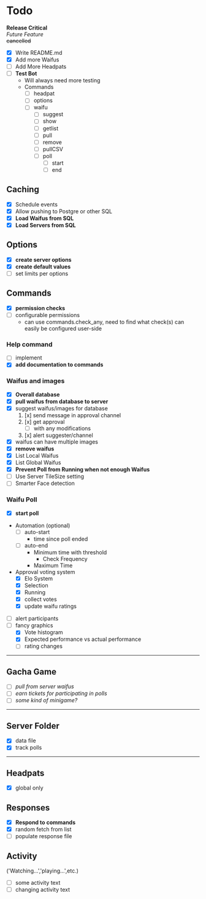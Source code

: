 # Todo
**Release Critical**  
_Future Feature_  
~~cancelled~~

- [x] Write README.md
- [x] Add more Waifus
- [ ] Add More Headpats
- [ ] **Test Bot**
    - Will always need more testing
    - Commands
        - [ ] headpat
        - [ ] options
        - [ ] waifu
            - [ ] suggest
            - [ ] show
            - [ ] getlist
            - [ ] pull
            - [ ] remove
            - [ ] pullCSV
            - [ ] poll
                - [ ] start
                - [ ] end

## Caching

- [x] Schedule events
- [x] Allow pushing to Postgre or other SQL
- [x] **Load Waifus from SQL**
- [x] **Load Servers from SQL**

## Options

- [x] **create server options**
- [x] **create default values**
- [ ] set limits per options

## Commands

- [x] **permission checks**
- [ ] configurable permissions
    - can use commands.check_any, need to find what check(s) can easily be configured user-side

### Help command

- [ ] implement
- [x] **add documentation to commands**

### Waifus and images
- [x] **Overall database**
- [x] **pull waifus from database to server**
- [x] suggest waifus/images for database
    1. [x] send message in approval channel
    2. [x] get approval 
        - [ ] with any modifications
    3. [x] alert suggester/channel
- [x] waifus can have multiple images
- [x] **remove waifus**
- [x] List Local Waifus
- [x] List Global Waifus
- [x] **Prevent Poll from Running when not enough Waifus**
- [ ] Use Server TileSize setting
- [ ] Smarter Face detection

### Waifu Poll
- [x] **start poll**
- Automation (optional)
    - [ ] auto-start
        - time since poll ended
    - [ ] auto-end
        - Minimum time with threshold
            - Check Frequency
        - Maximum Time
- Approval voting system
    - [x] Elo System
    - [x] Selection
    - [x] Running
    - [x] collect votes
    - [x] update waifu ratings
- [ ] alert participants
- [ ] fancy graphics
    - [x] Vote histogram
    - [x] Expected performance vs actual performance
    - [ ] rating changes

---
## Gacha Game  
- [ ] _pull from server waifus_
- [ ] _earn tickets for participating in polls_
- [ ] _some kind of minigame?_

---
## Server Folder
- [x] data file
- [x] track polls
---
## Headpats
- [x] global only

## Responses
- [x] **Respond to commands**
- [x] random fetch from list
- [ ] populate response file

## Activity 
('Watching...','playing...',etc.)
- [ ] some activity text
- [ ] changing activity text